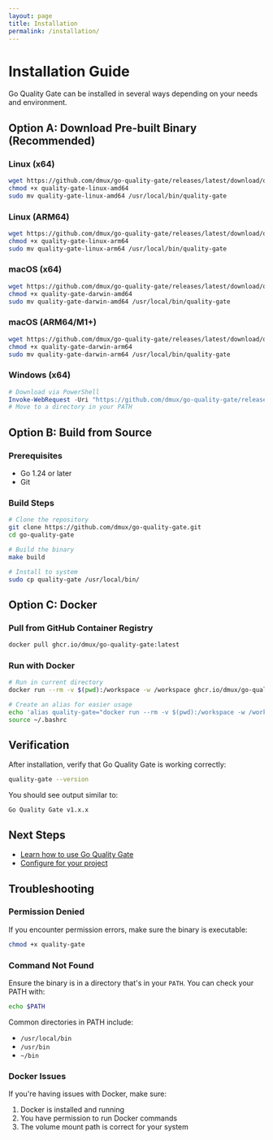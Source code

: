 ```yaml
---
layout: page
title: Installation
permalink: /installation/
---
```


# Installation Guide

Go Quality Gate can be installed in several ways depending on your needs and environment.

## Option A: Download Pre-built Binary (Recommended)

### Linux (x64)
```bash
wget https://github.com/dmux/go-quality-gate/releases/latest/download/quality-gate-linux-amd64
chmod +x quality-gate-linux-amd64
sudo mv quality-gate-linux-amd64 /usr/local/bin/quality-gate
```

### Linux (ARM64)
```bash
wget https://github.com/dmux/go-quality-gate/releases/latest/download/quality-gate-linux-arm64
chmod +x quality-gate-linux-arm64
sudo mv quality-gate-linux-arm64 /usr/local/bin/quality-gate
```

### macOS (x64)
```bash
wget https://github.com/dmux/go-quality-gate/releases/latest/download/quality-gate-darwin-amd64
chmod +x quality-gate-darwin-amd64
sudo mv quality-gate-darwin-amd64 /usr/local/bin/quality-gate
```

### macOS (ARM64/M1+)
```bash
wget https://github.com/dmux/go-quality-gate/releases/latest/download/quality-gate-darwin-arm64
chmod +x quality-gate-darwin-arm64
sudo mv quality-gate-darwin-arm64 /usr/local/bin/quality-gate
```

### Windows (x64)
```powershell
# Download via PowerShell
Invoke-WebRequest -Uri "https://github.com/dmux/go-quality-gate/releases/latest/download/quality-gate-windows-amd64.exe" -OutFile "quality-gate.exe"
# Move to a directory in your PATH
```

## Option B: Build from Source

### Prerequisites
- Go 1.24 or later
- Git

### Build Steps
```bash
# Clone the repository
git clone https://github.com/dmux/go-quality-gate.git
cd go-quality-gate

# Build the binary
make build

# Install to system
sudo cp quality-gate /usr/local/bin/
```

## Option C: Docker

### Pull from GitHub Container Registry
```bash
docker pull ghcr.io/dmux/go-quality-gate:latest
```

### Run with Docker
```bash
# Run in current directory
docker run --rm -v $(pwd):/workspace -w /workspace ghcr.io/dmux/go-quality-gate:latest

# Create an alias for easier usage
echo 'alias quality-gate="docker run --rm -v $(pwd):/workspace -w /workspace ghcr.io/dmux/go-quality-gate:latest"' >> ~/.bashrc
source ~/.bashrc
```

## Verification

After installation, verify that Go Quality Gate is working correctly:

```bash
quality-gate --version
```

You should see output similar to:
```
Go Quality Gate v1.x.x
```

## Next Steps

- [Learn how to use Go Quality Gate](usage.html)
- [Configure for your project](configuration.html)

## Troubleshooting

### Permission Denied
If you encounter permission errors, make sure the binary is executable:
```bash
chmod +x quality-gate
```

### Command Not Found
Ensure the binary is in a directory that's in your `PATH`. You can check your PATH with:
```bash
echo $PATH
```

Common directories in PATH include:
- `/usr/local/bin`
- `/usr/bin`
- `~/bin`

### Docker Issues
If you're having issues with Docker, make sure:
1. Docker is installed and running
2. You have permission to run Docker commands
3. The volume mount path is correct for your system